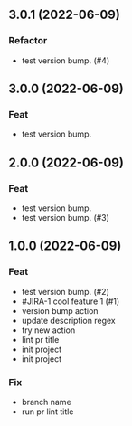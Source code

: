 ## 3.0.1 (2022-06-09)

### Refactor

- test version bump. (#4)

## 3.0.0 (2022-06-09)

### Feat

- test version bump.

## 2.0.0 (2022-06-09)

### Feat

- test version bump.
- test version bump. (#3)

## 1.0.0 (2022-06-09)

### Feat

- test version bump. (#2)
- #JIRA-1 cool feature 1 (#1)
- version bump action
- update description regex
- try new action
- lint pr title
- init project
- init project

### Fix

- branch name
- run pr lint title
